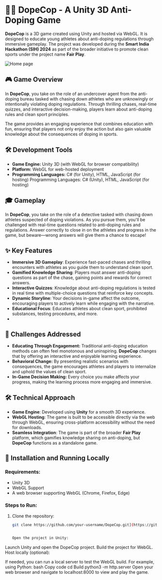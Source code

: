 # 🕵️‍♂️ DopeCop - A Unity 3D Anti-Doping Game

**DopeCop** is a 3D game created using Unity and hosted via WebGL. It is designed to educate young athletes about anti-doping regulations through immersive gameplay. The project was developed during the **Smart India Hackathon (SIH) 2024** as part of the broader initiative to promote clean sports under the project name **Fair Play**.

![Home page](https://drive.google.com/uc?id=1WE6QoBU-hEVcIBXHS9TkGiJm4w-QLPLY)


## 🎮 Game Overview

In **DopeCop**, you take on the role of an undercover agent from the anti-doping bureau tasked with chasing down athletes who are unknowingly or intentionally violating doping regulations. Through thrilling chases, real-time quizzes, and interactive decision-making, players learn about anti-doping rules and clean sport principles.

The game provides an engaging experience that combines education with fun, ensuring that players not only enjoy the action but also gain valuable knowledge about the consequences of doping in sports.

## 🛠 Development Tools
- **Game Engine:** Unity 3D (with WebGL for browser compatibility)
- **Platform:** WebGL for web-hosted deployment
- **Programming Languages:** C# (for Unity), HTML, JavaScript (for hosting)
Programming Languages: C# (Unity), HTML, JavaScript (for hosting)

## 🎓 Gameplay
In **DopeCop**, you take on the role of a detective tasked with chasing down athletes suspected of doping violations. As you pursue them, you'll be challenged with real-time questions related to anti-doping rules and regulations. Answer correctly to close in on the athletes and progress in the game, but beware—wrong answers will give them a chance to escape!

## ✨ Key Features

- **Immersive 3D Gameplay**: Experience fast-paced chases and thrilling encounters with athletes as you guide them to understand clean sport.
- **Gamified Knowledge Sharing**: Players must answer anti-doping questions as part of the chase, gaining points and rewards for correct answers.
- **Interactive Quizzes**: Knowledge about anti-doping regulations is tested in real time with multiple-choice questions that reinforce key concepts.
- **Dynamic Storyline**: Your decisions in-game affect the outcome, encouraging players to actively learn while engaging with the narrative.
- **Educational Focus**: Educates athletes about clean sport, prohibited substances, testing procedures, and more.
- 
## 🎯 Challenges Addressed
- **Educating Through Engagement:** Traditional anti-doping education methods can often feel monotonous and uninspiring. **DopeCop** changes that by offering an interactive and enjoyable learning experience.
- **Behavioral Change:** By presenting realistic scenarios with consequences, the game encourages athletes and players to internalize and uphold the values of clean sport.
- **In-Game Decision Making:** Every choice you make affects your progress, making the learning process more engaging and immersive.


## 🛠 Technical Approach

- **Game Engine**: Developed using **Unity** for a smooth 3D experience.
- **WebGL Hosting**: The game is built to be accessible directly via the web through WebGL, ensuring cross-platform accessibility without the need for downloads.
- **Seamless Integration**: The game is part of the broader **Fair Play** platform, which gamifies knowledge sharing on anti-doping, but **DopeCop** functions as a standalone game.

## 🚀 Installation and Running Locally

### Requirements:
- Unity 3D
- WebGL Support
- A web browser supporting WebGL (Chrome, Firefox, Edge)

### Steps to Run:

1. Clone the repository:
   ```bash
   git clone https://github.com/your-username/DopeCop.git](https://github.com/PriyanshuDas01/DopeCop-Host/


   Open the project in Unity:

Launch Unity and open the DopeCop project.
Build the project for WebGL.
Host locally (optional):

If needed, you can run a local server to test the WebGL build. For example, using Python:
bash
Copy code
cd Build
python3 -m http.server
Open your web browser and navigate to localhost:8000 to view and play the game.


